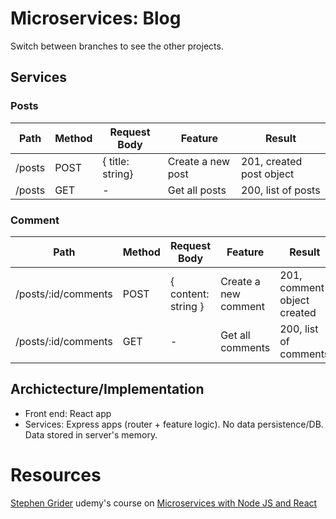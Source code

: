 # Microservices: Blog
Switch between branches to see the other projects.
## Services
### Posts
|Path|Method|Request Body|Feature|Result
|--|--|--|--|--|
|/posts|POST|{ title: string}|Create a new post|201, created post object
|/posts|GET|-|Get all posts|200, list of posts

### Comment
|Path|Method|Request Body|Feature|Result|
|--|--|--|--|--|
|/posts/:id/comments|POST|{ content: string }|Create a new comment|201, comment object created
|/posts/:id/comments|GET|-|Get all comments|200, list of comments


## Archictecture/Implementation
- Front end: React app
- Services: Express apps (router + feature logic). No data persistence/DB. Data stored in server's memory.


# Resources
[Stephen Grider](https://github.com/StephenGrider) udemy's course on [Microservices with Node JS and React](https://www.udemy.com/course/microservices-with-node-js-and-react/)